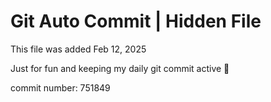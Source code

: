 # Git Auto Commit | Hidden File

This file was added Feb 12, 2025

Just for fun and keeping my daily git commit active 🤪

commit number: 751849
